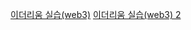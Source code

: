 [이더리움 실습(web3)](https://www.notion.so/web3-d6efdc5a2ae246c1809769041d6e2a60)
[이더리움 실습(web3) 2](https://fish-bow-f04.notion.site/Dapp-5b7657fc01e940408b9f2ab9ca008852)
